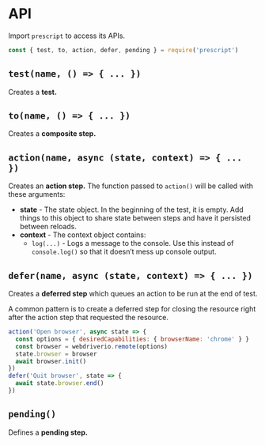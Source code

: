 # API

Import `prescript` to access its APIs.

```js
const { test, to, action, defer, pending } = require('prescript')
```

## `test(name, () => { ... })`

Creates a **test.**

## `to(name, () => { ... })`

Creates a **composite step.**

## `action(name, async (state, context) => { ... })`

Creates an **action step.** The function passed to `action()` will be called
with these arguments:

* **state** - The state object. In the beginning of the test, it is empty. Add
  things to this object to share state between steps and have it persisted
  between reloads.
* **context** - The context object contains:
  * `log(...)` - Logs a message to the console. Use this instead of
    `console.log()` so that it doesn’t mess up console output.

## `defer(name, async (state, context) => { ... })`

Creates a **deferred step** which queues an action to be run at the end of test.

A common pattern is to create a deferred step for closing the resource right
after the action step that requested the resource.

```js
action('Open browser', async state => {
  const options = { desiredCapabilities: { browserName: 'chrome' } }
  const browser = webdriverio.remote(options)
  state.browser = browser
  await browser.init()
})
defer('Quit browser', state => {
  await state.browser.end()
})
```

## `pending()`

Defines a **pending step.**
